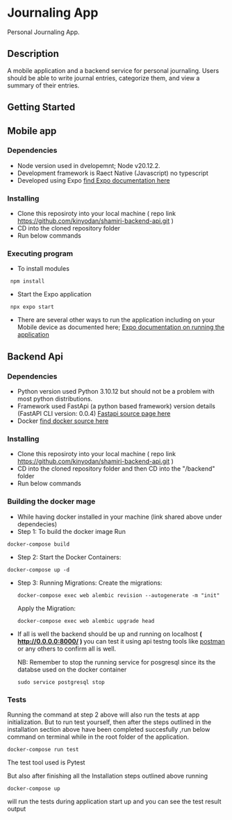 # Journaling App

Personal Journaling App.

## Description

A mobile application and a backend service for personal journaling. Users should be able to write journal entries, categorize them, and view a summary of their entries.

## Getting Started

## Mobile app

### Dependencies

* Node version used in dvelopemnt; Node v20.12.2.
* Development framework is Raect Native (Javascript) no typescript
* Developed using Expo <a href='https://docs.expo.dev/tutorial/create-your-first-app/'> find Expo documentation here </a> 

### Installing

* Clone this reposiroty into your local machine ( repo link https://github.com/kinyodan/shamiri-backend-api.git )
* CD into the cloned repository folder
* Run below commands 

### Executing program

* To install modules 
```
 npm install 
```
* Start the Expo application 
```
 npx expo start
```
* There are several other ways to run the application including on your Mobile device as documented here; <a href='https://docs.expo.dev/tutorial/eas/introduction/'>Expo documentation on running the application</a>

## Backend Api

### Dependencies

* Python version used Python 3.10.12 but should not be a problem with most python distributions.
* Framework used FastApi (a python based framework) version details (FastAPI CLI version: 0.0.4) <a href='https://fastapi.tiangolo.com/#installation'>Fastapi source page here</a>
* Docker <a href="https://docs.docker.com/engine/install/">find docker source here</a>

### Installing

* Clone this reposiroty into your local machine ( repo link https://github.com/kinyodan/shamiri-backend-api.git )
* CD into the cloned repository folder and then CD into the "/backend" folder
* Run below commands 

### Building the docker mage 

* While having docker installed in your machine (link shared above under dependecies)
* Step 1: To build the docker image Run
```
docker-compose build
```
* Step 2: Start the Docker Containers:
```
docker-compose up -d
```
* Step 3: Running Migrations:
   Create the migrations:
   ```
   docker-compose exec web alembic revision --autogenerate -m "init"
   ```
   Apply the Migration:
   ```
   docker-compose exec web alembic upgrade head
   ```
* If all is well the backend should be up and running on localhost <strong>( http://0.0.0.0:8000/ ) </strong>
   you can test it using api testng tools like <a href="https://www.postman.com/"> postman <a/> or any others to confirm all is well.

  NB: Remember to stop the running service for posgresql since its the databse used on the docker container
  
  ```
  sudo service postgresql stop
  ```


### Tests
Running the command at step 2 above will also run the tests at app initialization.
But to run test yourself, then after the steps outlined in the installation section above have been completed succesfully ,run below
command on terminal while in the root folder of the application.
```
docker-compose run test 
```
The test tool used is Pytest 

But also after finishing all the Installation steps outlined above running 
```
docker-compose up 
```
will run the tests during application start up and you can see the test result output
